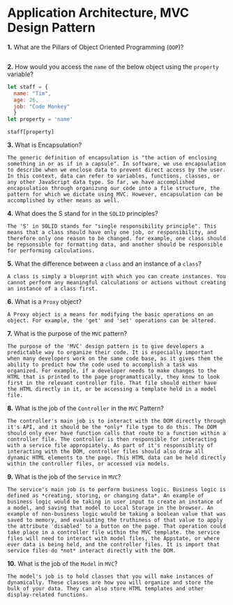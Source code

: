 # Application Architecture, MVC Design Pattern

**1.** What are the Pillars of Object Oriented Programming (`OOP`)?
<!-- enter you answer in the space below -->
```

```
**2.** How would you access the `name` of the below object using the `property` variable?
```js
let staff = {
  name: "Tim",
  age: 26,
  job: "Code Monkey"
  }
let property = 'name'
```
<!-- enter you answer in the space below -->
```
staff[property]
```
**3.** What is Encapsulation?
<!-- enter you answer in the space below -->
```
The generic definition of encapsulation is "the action of enclosing something in or as if in a capsule". In software, we use encapsulation to describe when we enclose data to prevent direct access by the user. In this context, data can refer to variables, functions, classes, or any other JavaScript data type. So far, we have accomplished encapsulation through organizung our code into a file structure, the pattern for which we dictate using MVC. However, encapsulation can be accomplished by other means as well.
```
**4.** What does the S stand for in the `SOLID` principles?
<!-- enter you answer in the space below -->
```
The 'S' in SOLID stands for "single responsibility principle". This means that a class should have only one job, or responsibility, and therefore only one reason to be changed. for example, one class should be repsonsible for formatting data, and another should be responsible for performing calculations.
```
**5.** What the difference between a `class` and an instance of a `class`?
<!-- enter you answer in the space below -->
```
A class is simply a blueprint with which you can create instances. You cannot perform any meaningful calculations or actions without creating an instance of a class first.
```
**6.** What is a `Proxy` object?
<!-- enter you answer in the space below -->
```
A Proxy object is a means for modifying the basic operations on an object. For example, the 'get' and 'set' operations can be altered.
```

**7.** What is the purpose of the `MVC` pattern?
<!-- enter you answer in the space below -->
```
The purpose of the 'MVC' design pattern is to give developers a predictable way to organize their code. It is especially important when many developers work on the same code base, as it gives them the ability to predict how the code used to accomplish a task was organized. For example, if a developer needs to make changes to the HTML that is printed to the page programattically, they know to look first in the relevant controller file. That file should either have the HTML directly in it, or be accessing a template held in a model file.
```
**8.** What is the job of the `Controller` in the `MVC` Pattern?
<!-- enter you answer in the space below -->
```
The controller's main job is to interact with the DOM directly through it's API, and it should be the *only* file type to do this. The DOM should only ever have function calls that route to a function within a controller file. The controller is then responsible for interacting with a service file appropiately. As part of it's responsiblity of interacting with the DOM, controller files should also draw all dynamic HTML elements to the page. This HTML data can be held directly within the controller files, or accessed via models.
```

**9.** What is the job of the `Service` in `MVC`?
<!-- enter you answer in the space below -->
```
The service's main job is to perform business logic. Business logic is defined as *creating, storing, or changing data*. An example of business logic would be taking in user input to create an instance of a model, and saving that model to Local Storage in the browser. An example of non-business logic would be taking a boolean value that was saved to memory, and evaluating the truthiness of that value to apply the attribute 'disabled' to a button on the page. That operation could take place in a controller file within the MVC template. the service files will need to interact with model files, the Appstate, or where ever data is being held, and the controller files. It is import that service files do *not* interact directly with the DOM.
```
**10.** What is the job of the `Model` in `MVC`?
<!-- enter you answer in the space below -->
```
The model's job is to hold classes that you will make instances of dynamically. These classes are how you will organize and store the bulk of your data. They can also store HTML templates and other display-related functions.
```

